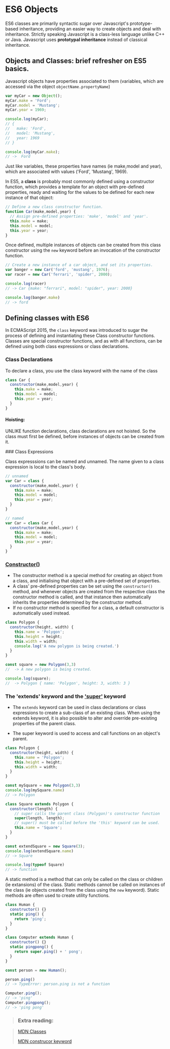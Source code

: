# ES6 Objects

ES6 classes are primarily syntactic sugar over Javascript's prototype-based inheritance, providing an easier way to create objects and deal with inheritance. Strictly speaking Javascript is a class-less language unlike C++ or Java. Javascript uses **prototypal inheritance** instead of classical inheritance.

Objects and Classes: brief refresher on ES5 basics.
---
Javascript objects have properties associated to them (variables, which are accessed via the object ``` objectName.propertyName ```)


``` js
var myCar = new Object();
myCar.make = 'Ford';
myCar.model = 'Mustang';
myCar.year = 1969;

console.log(myCar);
// {
//   make: 'Ford',
//   model: 'Mustang',
//   year: 1969
// }

console.log(myCar.make);
// ->  Ford
```

Just like variables, these properties have names (ie make,model and year), which are associated with values ('Ford', 'Mustang', 1969).

In ES5, a **class** is probably most commonly defined using a constructor function, which provides a template for an object with pre-defined properties, ready and waiting for the values to be defined for each new instance of that object:

```js
// Define a new class constructor function.
function Car(make,model,year) {
  // Assign pre-defined properties: 'make', 'model' and 'year'.
  this.make = make;
  this.model = model;
  this.year = year;
}
```
Once defined, multiple instances of objects can be created from this class constructor using the ```new``` keyword before an invocation of the constructor function.

```js
// Create a new instance of a car object, and set its properties.
var banger = new Car('ford', 'mustang', 1976);
var racer = new Car('ferrari', 'spider', 2000);

console.log(racer)
// -> Car {make: "ferrari", model: "spider", year: 2000}

console.log(banger.make)
// -> ford

```
Defining classes with ES6
---

In ECMAScript 2015, the ```class``` keyword was introduced to sugar the process of defining and instantiating these Class constructor functions. Classes are special constructor functions, and as with all functions, can be defined using both class expressions or class declarations.

### Class Declarations


To declare a class, you use the class keyword with the name of the class

```js
class Car {
  constructor(make,model,year) {
    this.make = make;
    this.model = model;
    this.year = year;    
  }
}
```

#### Hoisting:

UNLIKE function declarations, class declarations are not hoisted. So the class must first be defined, before instances of objects can be created from it.

### Class Expressions

Class expresssions can be named and unnamed. The name given to a class expression is local to the class's body.

```js
// unnamed
var Car = class {
  constructor(make,model,year) {
    this.make = make;
    this.model = model;
    this.year = year;    
  }
}

// named
var Car = class Car {
  constructor(make,model,year) {
    this.make = make;
    this.model = model;
    this.year = year;    
  }
}
```
### [Constructor()](https://developer.mozilla.org/en-US/docs/Web/JavaScript/Reference/Classes/constructor)
- The constructor method is a special method for creating an object from a class, and initialising that object with a pre-defined set of properties.
- A class' pre-defined properties can be set using the ```constructor()``` method, and whenever objects are created from the respective class the constructor method is called, and that instance then automatically inherits the properties determined by the constructor method.
- If no constructor method is specified for a class, a default constructor is automatically used instead.

```js
class Polygon {
  constructor(height, width) {
    this.name = 'Polygon';
    this.height = height;
    this.width = width;
    console.log('A new polygon is being created.')
  }
}

const square = new Polygon(3,3)
//  -> A new polygon is being created.

console.log(square);
//  -> Polygon { name: 'Polygon', height: 3, width: 3 }
```

### The 'extends' keyword and the ['super'](https://developer.mozilla.org/en-US/docs/Web/JavaScript/Reference/Operators/super) keyword

- The ```extends``` keyword can be used in class declarations or class expressions to create a sub-class of an existing class. When using the extends keyword, it is also possible to alter and override pre-existing properties of the parent class.

- The super keyword is used to access and call functions on an object's parent.

```js
class Polygon {
  constructor(height, width) {
    this.name = 'Polygon';
    this.height = height;
    this.width = width;
  }
}

const mySquare = new Polygon(3,3)
console.log(mySquare.name)
// -> Polygon

class Square extends Polygon {
  constructor(length) {
    // super calls the parent class (Polygon)'s constructor function
    super(length, length);
    // super() must be called before the 'this' keyword can be used.
    this.name = 'Square';
  }
}

const extendSquare = new Square(3);
console.log(extendSquare.name)
// -> Square

console.log(typeof Square)
// -> function

```
A static method is a method that can only be called on the class or children (ie extansions) of the class. Static methods cannot be called on instances of the class (ie objects created from the class using the ```new``` keyword). Static methods are often used to create utility functions.

```js
class Human {
  constructor() {}
  static ping() {
    return 'ping';
  }
}

class Computer extends Human {
  constructor() {}
  static pingpong() {
    return super.ping() + ' pong';
  }
}

const person = new Human();

person.ping()
// -> TypeError: person.ping is not a function

Computer.ping();
// -> 'ping'
Computer.pingpong();
// -> 'ping pong'
```


> ### Extra reading:

> [MDN Classes](https://developer.mozilla.org/en-US/docs/Web/JavaScript/Reference/Classes)
>
> [MDN construcor keyword](https://developer.mozilla.org/en-US/docs/Web/JavaScript/Reference/Classes/constructor)
>
